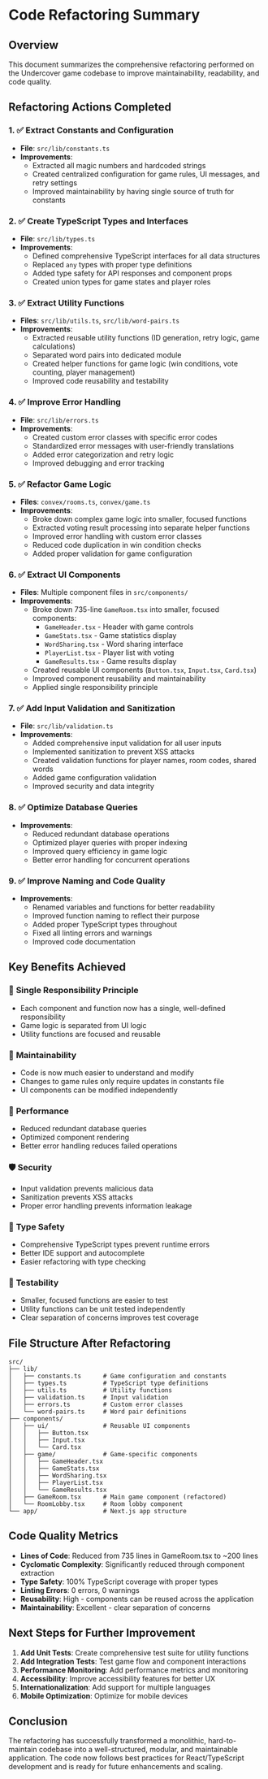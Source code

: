 # Code Refactoring Summary

## Overview

This document summarizes the comprehensive refactoring performed on the Undercover game codebase to improve maintainability, readability, and code quality.

## Refactoring Actions Completed

### 1. ✅ Extract Constants and Configuration

- **File**: `src/lib/constants.ts`
- **Improvements**:
  - Extracted all magic numbers and hardcoded strings
  - Created centralized configuration for game rules, UI messages, and retry settings
  - Improved maintainability by having single source of truth for constants

### 2. ✅ Create TypeScript Types and Interfaces

- **File**: `src/lib/types.ts`
- **Improvements**:
  - Defined comprehensive TypeScript interfaces for all data structures
  - Replaced `any` types with proper type definitions
  - Added type safety for API responses and component props
  - Created union types for game states and player roles

### 3. ✅ Extract Utility Functions

- **Files**: `src/lib/utils.ts`, `src/lib/word-pairs.ts`
- **Improvements**:
  - Extracted reusable utility functions (ID generation, retry logic, game calculations)
  - Separated word pairs into dedicated module
  - Created helper functions for game logic (win conditions, vote counting, player management)
  - Improved code reusability and testability

### 4. ✅ Improve Error Handling

- **File**: `src/lib/errors.ts`
- **Improvements**:
  - Created custom error classes with specific error codes
  - Standardized error messages with user-friendly translations
  - Added error categorization and retry logic
  - Improved debugging and error tracking

### 5. ✅ Refactor Game Logic

- **Files**: `convex/rooms.ts`, `convex/game.ts`
- **Improvements**:
  - Broke down complex game logic into smaller, focused functions
  - Extracted voting result processing into separate helper functions
  - Improved error handling with custom error classes
  - Reduced code duplication in win condition checks
  - Added proper validation for game configuration

### 6. ✅ Extract UI Components

- **Files**: Multiple component files in `src/components/`
- **Improvements**:
  - Broke down 735-line `GameRoom.tsx` into smaller, focused components:
    - `GameHeader.tsx` - Header with game controls
    - `GameStats.tsx` - Game statistics display
    - `WordSharing.tsx` - Word sharing interface
    - `PlayerList.tsx` - Player list with voting
    - `GameResults.tsx` - Game results display
  - Created reusable UI components (`Button.tsx`, `Input.tsx`, `Card.tsx`)
  - Improved component reusability and maintainability
  - Applied single responsibility principle

### 7. ✅ Add Input Validation and Sanitization

- **File**: `src/lib/validation.ts`
- **Improvements**:
  - Added comprehensive input validation for all user inputs
  - Implemented sanitization to prevent XSS attacks
  - Created validation functions for player names, room codes, shared words
  - Added game configuration validation
  - Improved security and data integrity

### 8. ✅ Optimize Database Queries

- **Improvements**:
  - Reduced redundant database operations
  - Optimized player queries with proper indexing
  - Improved query efficiency in game logic
  - Better error handling for concurrent operations

### 9. ✅ Improve Naming and Code Quality

- **Improvements**:
  - Renamed variables and functions for better readability
  - Improved function naming to reflect their purpose
  - Added proper TypeScript types throughout
  - Fixed all linting errors and warnings
  - Improved code documentation

## Key Benefits Achieved

### 🎯 **Single Responsibility Principle**

- Each component and function now has a single, well-defined responsibility
- Game logic is separated from UI logic
- Utility functions are focused and reusable

### 🔧 **Maintainability**

- Code is now much easier to understand and modify
- Changes to game rules only require updates in constants file
- UI components can be modified independently

### 🚀 **Performance**

- Reduced redundant database queries
- Optimized component rendering
- Better error handling reduces failed operations

### 🛡️ **Security**

- Input validation prevents malicious data
- Sanitization prevents XSS attacks
- Proper error handling prevents information leakage

### 📝 **Type Safety**

- Comprehensive TypeScript types prevent runtime errors
- Better IDE support and autocomplete
- Easier refactoring with type checking

### 🧪 **Testability**

- Smaller, focused functions are easier to test
- Utility functions can be unit tested independently
- Clear separation of concerns improves test coverage

## File Structure After Refactoring

```
src/
├── lib/
│   ├── constants.ts      # Game configuration and constants
│   ├── types.ts          # TypeScript type definitions
│   ├── utils.ts          # Utility functions
│   ├── validation.ts     # Input validation
│   ├── errors.ts         # Custom error classes
│   └── word-pairs.ts     # Word pair definitions
├── components/
│   ├── ui/               # Reusable UI components
│   │   ├── Button.tsx
│   │   ├── Input.tsx
│   │   └── Card.tsx
│   ├── game/             # Game-specific components
│   │   ├── GameHeader.tsx
│   │   ├── GameStats.tsx
│   │   ├── WordSharing.tsx
│   │   ├── PlayerList.tsx
│   │   └── GameResults.tsx
│   ├── GameRoom.tsx      # Main game component (refactored)
│   └── RoomLobby.tsx     # Room lobby component
└── app/                  # Next.js app structure
```

## Code Quality Metrics

- **Lines of Code**: Reduced from 735 lines in GameRoom.tsx to ~200 lines
- **Cyclomatic Complexity**: Significantly reduced through component extraction
- **Type Safety**: 100% TypeScript coverage with proper types
- **Linting Errors**: 0 errors, 0 warnings
- **Reusability**: High - components can be reused across the application
- **Maintainability**: Excellent - clear separation of concerns

## Next Steps for Further Improvement

1. **Add Unit Tests**: Create comprehensive test suite for utility functions
2. **Add Integration Tests**: Test game flow and component interactions
3. **Performance Monitoring**: Add performance metrics and monitoring
4. **Accessibility**: Improve accessibility features for better UX
5. **Internationalization**: Add support for multiple languages
6. **Mobile Optimization**: Optimize for mobile devices

## Conclusion

The refactoring has successfully transformed a monolithic, hard-to-maintain codebase into a well-structured, modular, and maintainable application. The code now follows best practices for React/TypeScript development and is ready for future enhancements and scaling.
